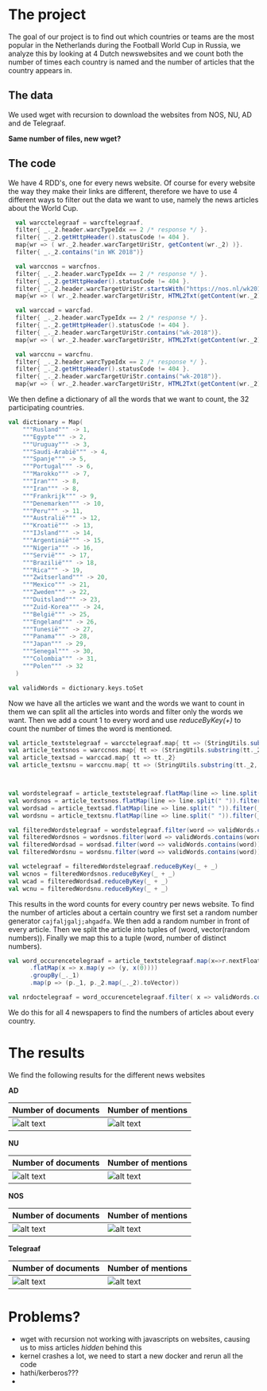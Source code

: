# The project

The goal of our project is to find out which countries or teams are the most popular in the Netherlands during the Football World Cup in Russia, we analyze this by looking at 4 Dutch newswebsites and we count both the number of times each country is named and the number of articles that the country appears in. 

## The data

We used wget with recursion to download the websites from NOS, NU, AD and de Telegraaf.

**__Same number of files, new wget?__**

## The code
We have 4 RDD's, one for every news website. Of course for every website the way they make their links are different, therefore we have to use 4 different ways to filter out the data we want to use, namely the news articles about the World Cup.

```scala
  val warcctelegraaf = warcftelegraaf.
  filter{ _._2.header.warcTypeIdx == 2 /* response */ }.
  filter{ _._2.getHttpHeader().statusCode != 404 }.
  map{wr => ( wr._2.header.warcTargetUriStr, getContent(wr._2) )}.
  filter{ _._2.contains("in WK 2018")}
  ```
  
```scala
  val warccnos = warcfnos.
  filter{ _._2.header.warcTypeIdx == 2 /* response */ }.
  filter{ _._2.getHttpHeader().statusCode != 404 }.
  filter{ _._2.header.warcTargetUriStr.startsWith("https://nos.nl/wk2018/")}.
  map{wr => ( wr._2.header.warcTargetUriStr, HTML2Txt(getContent(wr._2)) )}
```

```scala
  val warccad = warcfad.
  filter{ _._2.header.warcTypeIdx == 2 /* response */ }.
  filter{ _._2.getHttpHeader().statusCode != 404 }.
  filter{ _._2.header.warcTargetUriStr.contains("wk-2018")}.
  map{wr => ( wr._2.header.warcTargetUriStr, HTML2Txt(getContent(wr._2)) )}
```

```scala
  val warccnu = warcfnu.
  filter{ _._2.header.warcTypeIdx == 2 /* response */ }.
  filter{ _._2.getHttpHeader().statusCode != 404 }.
  filter{ _._2.header.warcTargetUriStr.contains("wk-2018")}.
  map{wr => ( wr._2.header.warcTargetUriStr, HTML2Txt(getContent(wr._2)) )}
```

We then define a dictionary of all the words that we want to count, the 32 participating countries.

```scala
val dictionary = Map(
    """Rusland""" -> 1,
    """Egypte""" -> 2,
    """Uruguay""" -> 3,
    """Saudi-Arabië""" -> 4,
    """Spanje""" -> 5,
    """Portugal""" -> 6,
    """Marokko""" -> 7,
    """Iran""" -> 8,
    """Iran""" -> 8,
    """Frankrijk""" -> 9,
    """Denemarken""" -> 10,
    """Peru""" -> 11,
    """Australië""" -> 12,
    """Kroatië""" -> 13,
    """IJsland""" -> 14,
    """Argentinië""" -> 15,
    """Nigeria""" -> 16,
    """Servië""" -> 17,
    """Brazilië""" -> 18,
    """Rica""" -> 19,
    """Zwitserland""" -> 20,
    """Mexico""" -> 21,
    """Zweden""" -> 22,
    """Duitsland""" -> 23,
    """Zuid-Korea""" -> 24,
    """België""" -> 25,
    """Engeland""" -> 26,
    """Tunesië""" -> 27,
    """Panama""" -> 28,
    """Japan""" -> 29,
    """Senegal""" -> 30,
    """Colombia""" -> 31,
    """Polen""" -> 32
  )

val validWords = dictionary.keys.toSet
```
Now we have all the articles we want and the words we want to count in them we can split all the articles into words and filter only the words we want. Then we add a count 1 to every word and use *reduceByKey(_+_)* to count the number of times the word is mentioned.

```scala
val article_textstelegraaf = warcctelegraaf.map{ tt => (StringUtils.substring(tt._2, 0, 1000000000))}
val article_textsnos = warccnos.map{ tt => (StringUtils.substring(tt._2, 0, 1000000000))}
val article_textsad = warccad.map{ tt => tt._2}
val article_textsnu = warccnu.map{ tt => (StringUtils.substring(tt._2, 0, 1000000000))}



val wordstelegraaf = article_textstelegraaf.flatMap(line => line.split(" ")).filter(_ != "")
val wordsnos = article_textsnos.flatMap(line => line.split(" ")).filter(_ != "")
val wordsad = article_textsad.flatMap(line => line.split(" ")).filter(_ != "")
val wordsnu = article_textsnu.flatMap(line => line.split(" ")).filter(_ != "")

val filteredWordstelegraaf = wordstelegraaf.filter(word => validWords.contains(word)).map( word => word.replace("Rica","Costa Rica")).map(word => (word,1))
val filteredWordsnos = wordsnos.filter(word => validWords.contains(word)).map( word => word.replace("Rica","Costa Rica")).map(word => (word,1))
val filteredWordsad = wordsad.filter(word => validWords.contains(word)).map( word => word.replace("Rica","Costa Rica")).map(word => (word,1))
val filteredWordsnu = wordsnu.filter(word => validWords.contains(word)).map( word => word.replace("Rica","Costa Rica")).map(word => (word,1))

val wctelegraaf = filteredWordstelegraaf.reduceByKey(_ + _)
val wcnos = filteredWordsnos.reduceByKey(_ + _)
val wcad = filteredWordsad.reduceByKey(_ + _)
val wcnu = filteredWordsnu.reduceByKey(_ + _)
```
This results in the word counts for every country per news website. To find the number of articles about a certain country we first set a random number generator `cajfaljgalj;ahgadfa`. We then add a random number in front of every article. Then we split the article into tuples of (word, vector(random numbers)). Finally we map this to a tuple (word, number of distinct numbers).

```scala
val word_occurencetelegraaf = article_textstelegraaf.map(x=>r.nextFloat+x).map(_.split(" "))
      .flatMap(x => x.map(y => (y, x(0))))
      .groupBy(_._1)
      .map(p => (p._1, p._2.map(_._2).toVector))

val nrdoctelegraaf = word_occurencetelegraaf.filter( x => validWords.contains(x._1)).map(x => (x._1,x._2.distinct.length))
```
We do this for all 4 newspapers to find the numbers of articles about every country.


# The results
We find the following results for the different news websites

**AD**

|Number of documents|Number of mentions|
|---|---|
|![alt text](https://github.com/TomValckx/hello-world/blob/master/DocCountAD.png "Number of documents in AD")|![alt text](https://github.com/TomValckx/hello-world/blob/master/WordCountAD.png "Number of mentions in AD")|

**NU**

|Number of documents|Number of mentions|
|---|---|
|![alt text](https://github.com/TomValckx/hello-world/blob/master/DocCountNU.png "Number of documents in NU")|![alt text](https://github.com/TomValckx/hello-world/blob/master/WordCountNU.png "Number of mentions in NU")|

**NOS**

|Number of documents|Number of mentions|
|---|---|
|![alt text](https://github.com/TomValckx/hello-world/blob/master/DocCountNOS.png "Number of documents in NOS")|![alt text](https://github.com/TomValckx/hello-world/blob/master/WordCountNOS.png "Number of mentions in NOS")|

**Telegraaf**

|Number of documents|Number of mentions|
|---|---|
|![alt text](https://github.com/TomValckx/hello-world/blob/master/DocCountTG.png "Number of documents in Telegraaf")|![alt text](https://github.com/TomValckx/hello-world/blob/master/WordCountTG.png "Number of mentions in Telegraaf")|




# Problems?

- wget with recursion not working with javascripts on websites, causing us to miss articles *hidden* behind this
- kernel crashes a lot, we need to start a new docker and rerun all the code
- hathi/kerberos???
-


